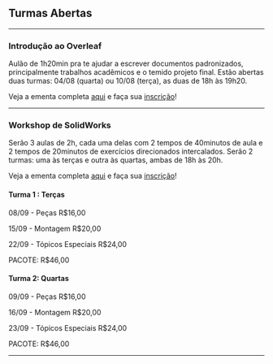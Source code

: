 ## Turmas Abertas


---------------------

### Introdução ao Overleaf

Aulão de 1h20min pra te ajudar a escrever documentos padronizados, principalmente trabalhos acadêmicos e o temido projeto final. Estão abertas duas turmas: 04/08 (quarta) ou 10/08 (terça), as duas de 18h às 19h20.

Veja a ementa completa [aqui](https://tinyurl.com/37hsruc6) e faça sua [inscrição](https://tinyurl.com/cpvm68uw)!

---------------------

### Workshop de SolidWorks

Serão 3 aulas de 2h, cada uma delas com 2 tempos de 40minutos de aula e 2 tempos de 20minutos de exercícios direcionados intercalados. Serão 2 turmas: uma às terças e outra às quartas, ambas de 18h às 20h.

Veja a ementa completa [aqui](https://tinyurl.com/cnjbshwc) e faça sua [inscrição](https://tinyurl.com/rara4cs5)!

#### Turma 1 : Terças

08/09 - Peças              R$16,00

15/09 - Montagem           R$20,00

22/09 - Tópicos Especiais  R$24,00

  PACOTE: R$46,00


#### Turma 2: Quartas

09/09 - Peças              R$16,00

16/09 - Montagem           R$20,00

23/09 - Tópicos Especiais  R$24,00

  PACOTE: R$46,00

---------------------
